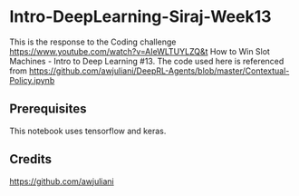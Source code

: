 # Intro-DeepLearning-Siraj-Week13
This is the response to the Coding challenge https://www.youtube.com/watch?v=AIeWLTUYLZQ&t How to Win Slot Machines - Intro to Deep Learning #13. The code used here is referenced from https://github.com/awjuliani/DeepRL-Agents/blob/master/Contextual-Policy.ipynb

## Prerequisites
This notebook uses tensorflow and keras.

## Credits
https://github.com/awjuliani
